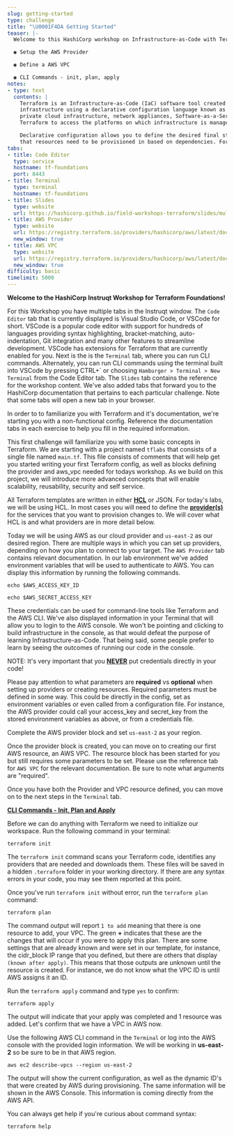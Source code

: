 ```yaml
---
slug: getting-started
type: challenge
title: "\U0001F4DA Getting Started"
teaser: |-
  Welcome to this HashiCorp workshop on Infrastructure-as-Code with Terraform

  ◉ Setup the AWS Provider

  ◉ Define a AWS VPC

  ◉ CLI Commands - init, plan, apply
notes:
- type: text
  contents: |
    Terraform is an Infrastructure-as-Code (IaC) software tool created by HashiCorp, and released in 2014. It was created with the intent to allow users to define and provision
    infrastructure using a declarative configuration language known as HashiCorp Configuration Language (HCL) or JSON. Terraform manages external resources, such as public and
    private cloud infrastructure, network appliances, Software-as-a-Service (SaaS) and Platform-as-a-Service (PaaS) resources. This is done via a catalog providers, that allow
    Terraform to access the platforms on which infrastructure is managed.

    Declarative configuration allows you to define the desired final state of your resources without having to define the logic necessary to get there. Terraform determines the order
    that resources need to be provisioned in based on dependencies. For instance, a network needing to be provisiones before a server can be assigned to it.
tabs:
- title: Code Editor
  type: service
  hostname: tf-foundations
  port: 8443
- title: Terminal
  type: terminal
  hostname: tf-foundations
- title: Slides
  type: website
  url: https://hashicorp.github.io/field-workshops-terraform/slides/multi-cloud/hcp-terraform/how-tf-works/#2
- title: AWS Provider
  type: website
  url: https://registry.terraform.io/providers/hashicorp/aws/latest/docs
  new_window: true
- title: AWS VPC
  type: website
  url: https://registry.terraform.io/providers/hashicorp/aws/latest/docs/resources/vpc
  new_window: true
difficulty: basic
timelimit: 5000
---
```

**Welcome to the HashiCorp Instruqt Workshop for Terraform Foundations!**

For this Workshop you have multiple tabs in the Instruqt window. The `Code Editor` tab that is currently displayed is Visual Studio Code, or VSCode for short.
VSCode is a popular code editor with support for hundreds of languages providing syntax highlighting, bracket-matching, auto-indentation, Git integration and many other
features to streamline development. VSCode has extensions for Terraform that are currently enabled for you. Next is the is the `Terminal` tab, where you can run CLI commands.
Alternately, you can run CLI commands using the terminal built into VSCode by pressing CTRL+\` or choosing `Hamburger > Terminal > New Terminal` from the Code Editor tab. The `Slides` tab
contains the reference for the workshop content. We've also added tabs that forward you to the HashiCorp documentation that pertains to each particular challenge. Note that
some tabs will open a new tab in your browser.

In order to to familiarize you with Terraform and it's documentation, we're starting you with a non-functional config. Reference the documentation tabs in each exercise to help
you fill in the required information.

This first challenge will familiarize you with some basic concepts in Terraform. We are starting with a project named `tflabs` that consists of a single file named `main.tf`.
This file consists of comments that will help get you started writing your first Terraform config, as well as blocks defining the provider and aws_vpc needed for todays
workshop. As we build on this project, we will introduce more advanced concepts that will enable scalability, reusability, security and self service.

All Terraform templates are written in either [<ins>**HCL**</ins>](https://github.com/hashicorp/hcl/blob/hcl2/hclsyntax/spec.md) or JSON. For today's labs, we will be using
HCL. In most cases you will need to define the [<ins>**provider(s)**</ins>](https://registry.terraform.io/browse/providers) for the services that you want to provision
changes to. We will cover what HCL is and what providers are in more detail below.

Today we will be using AWS as our cloud provider and `us-east-2` as our desired region. There are multiple ways in which you can set up providers, depending on how you plan
to connect to your target. The `AWS Provider` tab contains relevant documentation. In our lab environment we've added environment variables that will be used to authenticate
to AWS. You can display this information by running the following commands.

```
echo $AWS_ACCESS_KEY_ID
```
```
echo $AWS_SECRET_ACCESS_KEY
```
These credentials can be used for command-line tools like Terraform and the AWS CLI. We've also displayed information in your Terminal that will allow you to login to the AWS
console. We won't be pointing and clicking to build infrastructure in the console, as that would defeat the purpose of learning Infrastructure-as-Code. That being said,
some people prefer to learn by seeing the outcomes of running our code in the console.

NOTE: It's very important that you <ins>**NEVER**</ins> put credentials directly in your code!

Please pay attention to what parameters are **required** vs **optional** when setting up providers or creating resources. Required parameters must be defined in some way.
This could be directly in the config, set as environment variables or even called from a configuration file. For instance, the AWS provider could call your access_key and
secret_key from the stored environment variables as above, or from a credentials file.

Complete the AWS provider block and set `us-east-2` as your region.

Once the provider block is created, you can move on to creating our first AWS resource, an AWS VPC. The resource block has been started for you but still requires some
parameters to be set. Please use the reference tab for `AWS VPC` for the relevant documentation. Be sure to note what arguments are "required".

Once you have both the Provider and VPC resource defined, you can move on to the next steps in the `Terminal` tab.

<ins>**CLI Commands - Init, Plan and Apply**</ins>

Before we can do anything with Terraform we need to initialize our workspace. Run the following command in your terminal:
```
terraform init
```
The `terraform init` command scans your Terraform code, identifies any providers that are needed and downloads them. These files will be saved in a hidden `.terraform`
folder in your working directory. If there are any syntax errors in your code, you may see them reported at this point.

Once you've run `terraform init` without error, run the `terraform plan` command:
```
terraform plan
```
The command output will report `1 to add` meaning that there is one resource to add, your VPC. The green **+** indicates that these are the changes that will occur if
you were to apply this plan. There are some settings that are already known and were set in our template, for instance, the cidr_block IP range that you defined, but there
are others that display `(known after apply)`. This means that those outputs are unknown until the resource is created. For instance, we do not know what the VPC ID is until
AWS assigns it an ID.

Run the `terraform apply` command and type `yes` to confirm:
```
terraform apply
```
The output will indicate that your apply was completed and 1 resource was added. Let's confirm that we have a VPC in AWS now.

Use the following AWS CLI command in the `Terminal` or log into the AWS console with the provided login information. We will be working in **us-east-2** so be sure
to be in that AWS region.
```
aws ec2 describe-vpcs --region us-east-2
```
The output will show the current configuration, as well as the dynamic ID's that were created by AWS during provisioning. The same information will be shown in the AWS Console.
This information is coming directly from the AWS API.

You can always get help if you're curious about command syntax:
```
terraform help
```
